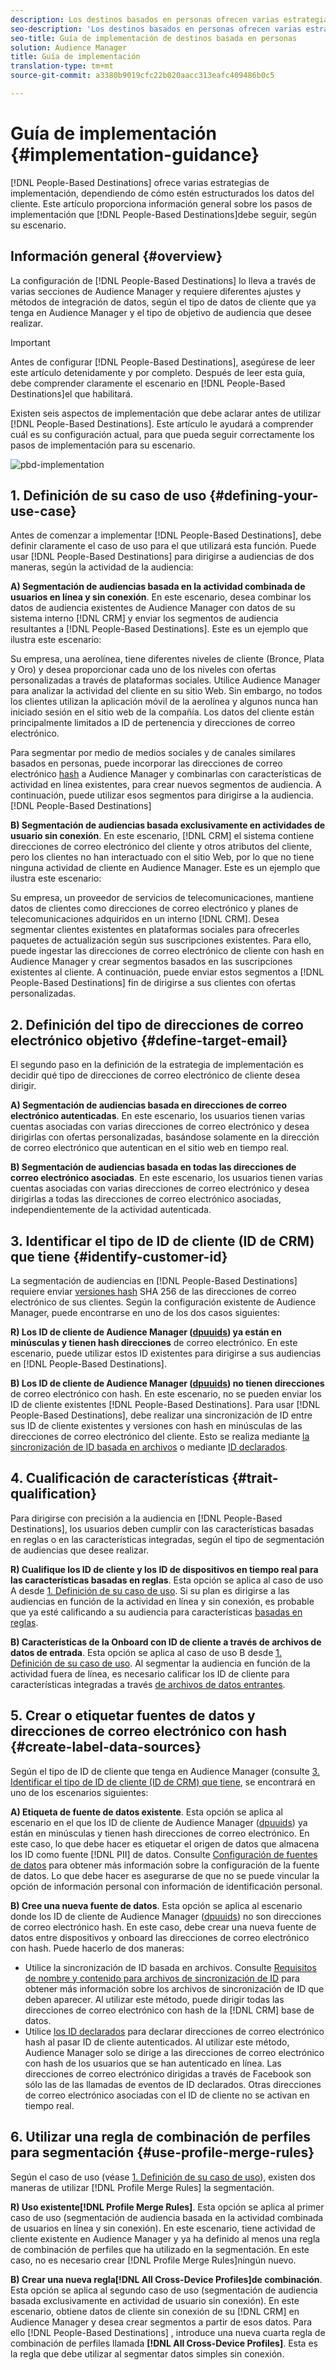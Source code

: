 ```yaml
---
description: Los destinos basados en personas ofrecen varias estrategias de implementación, según la estructura de los datos del cliente. Este artículo proporciona información general sobre los pasos de implementación que debe seguir para los destinos basados en personas, según el escenario.
seo-description: 'Los destinos basados en personas ofrecen varias estrategias de implementación, según la estructura de los datos del cliente. Este artículo proporciona información general sobre los pasos de implementación que debe seguir para los destinos basados en personas, según el escenario.  '
seo-title: Guía de implementación de destinos basada en personas
solution: Audience Manager
title: Guía de implementación
translation-type: tm+mt
source-git-commit: a3380b9019cfc22b020aacc313eafc409486b0c5

---
```



# Guía de implementación {#implementation-guidance}

[!DNL People-Based Destinations] ofrece varias estrategias de implementación, dependiendo de cómo estén estructurados los datos del cliente. Este artículo proporciona información general sobre los pasos de implementación que [!DNL People-Based Destinations]debe seguir, según su escenario.

## Información general {#overview}

La configuración de [!DNL People-Based Destinations] lo lleva a través de varias secciones de Audience Manager y requiere diferentes ajustes y métodos de integración de datos, según el tipo de datos de cliente que ya tenga en Audience Manager y el tipo de objetivo de audiencia que desee realizar.

>[!IMPORTANT]
> Antes de configurar [!DNL People-Based Destinations], asegúrese de leer este artículo detenidamente y por completo. Después de leer esta guía, debe comprender claramente el escenario en [!DNL People-Based Destinations]el que habilitará.

Existen seis aspectos de implementación que debe aclarar antes de utilizar [!DNL People-Based Destinations]. Este artículo le ayudará a comprender cuál es su configuración actual, para que pueda seguir correctamente los pasos de implementación para su escenario.

![pbd-implementation](assets/pbd-implementation.png)

## 1. Definición de su caso de uso {#defining-your-use-case}

Antes de comenzar a implementar [!DNL People-Based Destinations], debe definir claramente el caso de uso para el que utilizará esta función. Puede usar [!DNL People-Based Destinations] para dirigirse a audiencias de dos maneras, según la actividad de la audiencia:

**A) Segmentación de audiencias basada en la actividad combinada de usuarios en línea y sin conexión**. En este escenario, desea combinar los datos de audiencia existentes de Audience Manager con datos de su sistema interno [!DNL CRM] y enviar los segmentos de audiencia resultantes a [!DNL People-Based Destinations]. Este es un ejemplo que ilustra este escenario:

Su empresa, una aerolínea, tiene diferentes niveles de cliente (Bronce, Plata y Oro) y desea proporcionar cada uno de los niveles con ofertas personalizadas a través de plataformas sociales. Utilice Audience Manager para analizar la actividad del cliente en su sitio Web. Sin embargo, no todos los clientes utilizan la aplicación móvil de la aerolínea y algunos nunca han iniciado sesión en el sitio web de la compañía. Los datos del cliente están principalmente limitados a ID de pertenencia y direcciones de correo electrónico.

Para segmentar por medio de medios sociales y de canales similares basados en personas, puede incorporar las direcciones de correo electrónico [hash](people-based-destinations-prerequisites.md) a Audience Manager y combinarlas con características de actividad en línea existentes, para crear nuevos segmentos de audiencia. A continuación, puede utilizar esos segmentos para dirigirse a la audiencia.[!DNL People-Based Destinations]

**B) Segmentación de audiencias basada exclusivamente en actividades de usuario sin conexión**. En este escenario, [!DNL CRM] el sistema contiene direcciones de correo electrónico del cliente y otros atributos del cliente, pero los clientes no han interactuado con el sitio Web, por lo que no tiene ninguna actividad de cliente en Audience Manager. Este es un ejemplo que ilustra este escenario:

Su empresa, un proveedor de servicios de telecomunicaciones, mantiene datos de clientes como direcciones de correo electrónico y planes de telecomunicaciones adquiridos en un interno [!DNL CRM]. Desea segmentar clientes existentes en plataformas sociales para ofrecerles paquetes de actualización según sus suscripciones existentes. Para ello, puede ingestar las direcciones de correo electrónico de cliente con hash en Audience Manager y crear segmentos basados en las suscripciones existentes al cliente. A continuación, puede enviar estos segmentos a [!DNL People-Based Destinations] fin de dirigirse a sus clientes con ofertas personalizadas.

## 2. Definición del tipo de direcciones de correo electrónico objetivo {#define-target-email}

El segundo paso en la definición de la estrategia de implementación es decidir qué tipo de direcciones de correo electrónico de cliente desea dirigir.

**A) Segmentación de audiencias basada en direcciones de correo electrónico autenticadas**. En este escenario, los usuarios tienen varias cuentas asociadas con varias direcciones de correo electrónico y desea dirigirlas con ofertas personalizadas, basándose solamente en la dirección de correo electrónico que autentican en el sitio web en tiempo real.

**B) Segmentación de audiencias basada en todas las direcciones de correo electrónico asociadas**. En este escenario, los usuarios tienen varias cuentas asociadas con varias direcciones de correo electrónico y desea dirigirlas a todas las direcciones de correo electrónico asociadas, independientemente de la actividad autenticada.

## 3. Identificar el tipo de ID de cliente (ID de CRM) que tiene {#identify-customer-id}

La segmentación de audiencias en [!DNL People-Based Destinations] requiere enviar [versiones hash](people-based-destinations-prerequisites.md) SHA 256 de las direcciones de correo electrónico de sus clientes. Según la configuración existente de Audience Manager, puede encontrarse en uno de los dos casos siguientes:

**R) Los ID de cliente de Audience Manager ([dpuuids](../../reference/ids-in-aam.md)) ya están en minúsculas y tienen hash direcciones** de correo electrónico. En este escenario, puede utilizar estos ID existentes para dirigirse a sus audiencias en [!DNL People-Based Destinations].

**B) Los ID de cliente de Audience Manager ([dpuuids](../../reference/ids-in-aam.md)) no tienen direcciones** de correo electrónico con hash. En este escenario, no se pueden enviar los ID de cliente existentes [!DNL People-Based Destinations]. Para usar [!DNL People-Based Destinations], debe realizar una sincronización de ID entre sus ID de cliente existentes y versiones con hash en minúsculas de las direcciones de correo electrónico del cliente. Esto se realiza mediante [la sincronización de ID basada en archivos](../../integration/sending-audience-data/batch-data-transfer-explained/id-sync-file-based.md) o mediante [ID declarados](../declared-ids.md).

## 4. Cualificación de características {#trait-qualification}

Para dirigirse con precisión a la audiencia en [!DNL People-Based Destinations], los usuarios deben cumplir con las características basadas en reglas o en las características integradas, según el tipo de segmentación de audiencias que desee realizar.

**R) Cualifique los ID de cliente y los ID de dispositivos en tiempo real para las características basadas en reglas**. Esta opción se aplica al caso de uso A desde [1. Definición de su caso de uso](people-based-destinations-workflow.md#defining-your-use-case). Si su plan es dirigirse a las audiencias en función de la actividad en línea y sin conexión, es probable que ya esté calificando a su audiencia para características [basadas en reglas](../traits/trait-qualification-reference.md).

**B) Características de la Onboard con ID de cliente a través de archivos de datos de entrada**. Esta opción se aplica al caso de uso B desde [1. Definición de su caso de uso](people-based-destinations-workflow.md#defining-your-use-case). Al segmentar la audiencia en función de la actividad fuera de línea, es necesario calificar los ID de cliente para características integradas a través [de archivos de datos entrantes](../../integration/sending-audience-data/batch-data-transfer-explained/inbound-file-contents.md).

## 5. Crear o etiquetar fuentes de datos y direcciones de correo electrónico con hash {#create-label-data-sources}

Según el tipo de ID de cliente que tenga en Audience Manager (consulte [3. Identificar el tipo de ID de cliente (ID de CRM) que tiene](people-based-destinations-workflow.md#identify-customer-id), se encontrará en uno de los escenarios siguientes:

**A) Etiqueta de fuente de datos existente**. Esta opción se aplica al escenario en el que los ID de cliente de Audience Manager ([dpuuids](../../reference/ids-in-aam.md)) ya están en minúsculas y tienen hash direcciones de correo electrónico. En este caso, lo que debe hacer es etiquetar el origen de datos que almacena los ID como fuente [!DNL PII] de datos. Consulte [Configuración de fuentes de datos](../datasources-list-and-settings.md) para obtener más información sobre la configuración de la fuente de datos. Lo que debe hacer es asegurarse de que no se puede vincular la opción de información personal con información de identificación personal.

**B) Cree una nueva fuente de datos**. Esta opción se aplica al escenario donde los ID de cliente de Audience Manager ([dpuuids](../../reference/ids-in-aam.md)) no son direcciones de correo electrónico hash. En este caso, debe crear una nueva fuente de datos entre dispositivos y onboard las direcciones de correo electrónico con hash. Puede hacerlo de dos maneras:

* Utilice la sincronización de ID basada en archivos. Consulte [Requisitos de nombre y contenido para archivos de sincronización de ID](../../integration/sending-audience-data/batch-data-transfer-explained/id-sync-file-based.md) para obtener más información sobre los archivos de sincronización de ID que deben aparecer. Al utilizar este método, puede dirigir todas las direcciones de correo electrónico con hash de la [!DNL CRM] base de datos.
* Utilice [los ID declarados](../declared-ids.md) para declarar direcciones de correo electrónico hash al pasar ID de cliente autenticados. Al utilizar este método, Audience Manager solo se dirige a las direcciones de correo electrónico con hash de los usuarios que se han autenticado en línea. Las direcciones de correo electrónico dirigidas a través de Facebook son sólo las de las llamadas de eventos de ID declarados. Otras direcciones de correo electrónico asociadas con el ID de cliente no se activan en tiempo real.

## 6. Utilizar una regla de combinación de perfiles para segmentación {#use-profile-merge-rules}

Según el caso de uso (véase [1. Definición de su caso de uso](people-based-destinations-workflow.md#defining-your-use-case)), existen dos maneras de utilizar [!DNL Profile Merge Rules] la segmentación.

**R) Uso existente[!DNL Profile Merge Rules]**. Esta opción se aplica al primer caso de uso (segmentación de audiencia basada en la actividad combinada de usuarios en línea y sin conexión). En este escenario, tiene actividad de cliente existente en Audience Manager y ya ha definido al menos una regla de combinación de perfiles que ha utilizado en la segmentación. En este caso, no es necesario crear [!DNL Profile Merge Rules]ningún nuevo.

**B) Crear una nueva regla[!DNL All Cross-Device Profiles]de combinación**. Esta opción se aplica al segundo caso de uso (segmentación de audiencia basada exclusivamente en actividad de usuario sin conexión). En este escenario, obtiene datos de cliente sin conexión de su [!DNL CRM] en Audience Manager y desea crear segmentos a partir de esos datos. Para ello [!DNL People-Based Destinations] , introduce una nueva cuarta regla de combinación de perfiles llamada **[!DNL All Cross-Device Profiles]**. Esta es la regla que debe utilizar al segmentar datos simples sin conexión.
